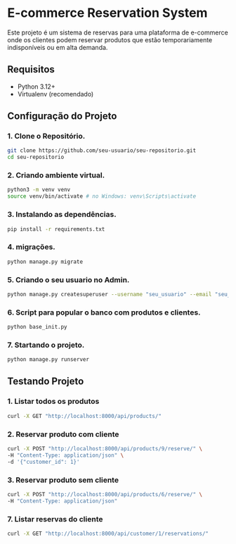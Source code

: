 # E-commerce Reservation System

Este projeto é um sistema de reservas para uma plataforma de e-commerce onde os clientes podem reservar produtos que estão temporariamente indisponíveis ou em alta demanda.

## Requisitos

- Python 3.12+
- Virtualenv (recomendado)

## Configuração do Projeto

### 1. Clone o Repositório.

```bash
git clone https://github.com/seu-usuario/seu-repositorio.git
cd seu-repositorio
```

### 2. Criando ambiente virtual.

```bash
python3 -m venv venv
source venv/bin/activate # no Windows: venv\Scripts\activate
```

### 3. Instalando as dependências.
```bash
pip install -r requirements.txt
```

### 4. migrações.
```bash
python manage.py migrate
```

### 5. Criando o seu usuario no Admin.
```bash
python manage.py createsuperuser --username "seu_usuario" --email "seu_email"
```

### 6. Script para popular o banco com produtos e clientes.
```bash
python base_init.py
```

### 7. Startando o projeto.
```bash
python manage.py runserver
```

## Testando Projeto

### 1. Listar todos os produtos
```bash
curl -X GET "http://localhost:8000/api/products/"
```

### 2. Reservar produto com cliente
```bash
curl -X POST "http://localhost:8000/api/products/9/reserve/" \
-H "Content-Type: application/json" \
-d '{"customer_id": 1}'
```

### 3. Reservar produto sem cliente
```bash
curl -X POST "http://localhost:8000/api/products/6/reserve/" \
-H "Content-Type: application/json"
```

### 7. Listar reservas do cliente
```bash
curl -X GET "http://localhost:8000/api/customer/1/reservations/"
```